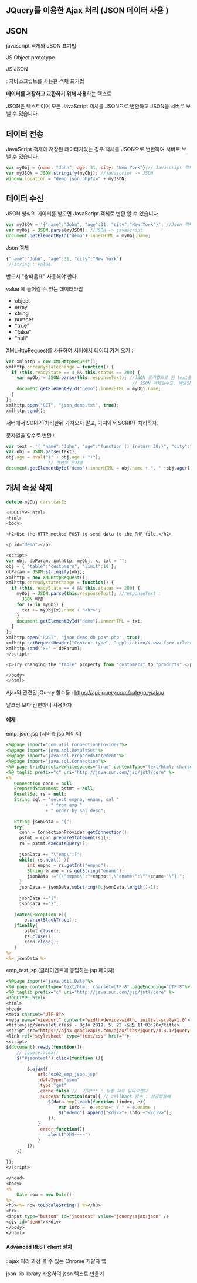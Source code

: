 ## JQuery를 이용한 Ajax 처리 (JSON 데이터 사용 )

## JSON 

javascript 객체와 JSON 표기법

JS Object prototype

JS JSON

: 자바스크립트를 사용한 객체 표기법

**데이터를 저장하교 교환하기 위해 사용**하는 텍스트

JSON은 텍스트이며 모든 JavaScript 객체를 JSON으로 변환하고 JSON을 서버로 보낼 수 있습니다.

## 데이터 전송

JavaScript 객체에 저장된 데이터가있는 경우 객체를 JSON으로 변환하여 서버로 보낼 수 있습니다.

```javascript
var myObj = {name: "John", age: 31, city: "New York"};// Javascript 객체
var myJSON = JSON.stringify(myObj); //javascript -> JSON
window.location = "demo_json.php?x=" + myJSON;
```



## 데이터 수신

JSON 형식의 데이터를 받으면 JavaScript 객체로 변환 할 수 있습니다.

```javascript
var myJSON = '{"name":"John", "age":31, "city":"New York"}'; //Json 객체
var myObj = JSON.parse(myJSON); //JSON -> javascript
document.getElementById("demo").innerHTML = myObj.name;
```

Json 객체 

```javascript
{"name":"John", "age":31, "city":"New York"}
 //string : value
```

반드시 "쌍따옴표" 사용해야 한다.

value 에 들어갈 수 있는 데이터타입

* object
* array
* string
* number
* "true"
* "false"
* "null"

XMLHttpRequest를 사용하여 서버에서 데이터 가져 오기 :

```javascript
var xmlhttp = new XMLHttpRequest();
xmlhttp.onreadystatechange = function() {
  if (this.readyState == 4 && this.status == 200) {
    var myObj = JSON.parse(this.responseText); //JSON 표기법으로 된 text를 서버에서 가져옴
      											// JSON 객체일수도, 배열일수도..
    document.getElementById("demo").innerHTML = myObj.name;
  }
};
xmlhttp.open("GET", "json_demo.txt", true);
xmlhttp.send();
```

서버에서 SCRIPT처리한뒤 가져오지 말고, 가져와서 SCRIPT 처리하자.





문자열을 함수로 변환 :

```javascript
var text = '{ "name":"John", "age":"function () {return 30;}", "city":"New York"}';
var obj = JSON.parse(text);
obj.age = eval("(" + obj.age + ")");
			    // 선언부 문자열
document.getElementById("demo").innerHTML = obj.name + ", " +obj.age();
```



## 개체 속성 삭제

```javascript
delete myObj.cars.car2;
```



```javascript
<!DOCTYPE html>
<html>
<body>

<h2>Use the HTTP method POST to send data to the PHP file.</h2>

<p id="demo"></p>

<script>
var obj, dbParam, xmlhttp, myObj, x, txt = "";
obj = { "table":"customers", "limit":10 };
dbParam = JSON.stringify(obj);
xmlhttp = new XMLHttpRequest();
xmlhttp.onreadystatechange = function() {
  if (this.readyState == 4 && this.status == 200) {
    myObj = JSON.parse(this.responseText); //responseText : 
      JSON 배열
    for (x in myObj) {
      txt += myObj[x].name + "<br>";
    }
    document.getElementById("demo").innerHTML = txt;
  }
};
xmlhttp.open("POST", "json_demo_db_post.php", true);
xmlhttp.setRequestHeader("Content-type", "application/x-www-form-urlencoded");
xmlhttp.send("x=" + dbParam);
</script>

<p>Try changing the "table" property from "customers" to "products".</p>

</body>
</html>
```



Ajax와 관련된 jQuery 함수들 : <https://api.jquery.com/category/ajax/> 

날코딩 보다 간편하니 사용하자



#### 예제

emp_json.jsp (서버측 jsp 페이지)

```jsp
<%@page import="com.util.ConnectionProvider"%>
<%@page import="java.sql.ResultSet"%>
<%@page import="java.sql.PreparedStatement"%>
<%@page import="java.sql.Connection"%>
<%@ page trimDirectiveWhitespaces="true" contentType="text/html; charset=UTF-8" pageEncoding="UTF-8"%>
<%@ taglib prefix="c" uri="http://java.sun.com/jsp/jstl/core" %>
<%
   Connection conn = null;
   PreparedStatement pstmt = null;
   ResultSet rs = null;
   String sql = "select empno, ename, sal "
			   + " from emp "
			   + " order by sal desc";
   
   String jsonData = "{";
   try{
     conn = ConnectionProvider.getConnection();
     pstmt = conn.prepareStatement(sql);
     rs = pstmt.executeQuery();
     
     jsonData += "\"emp\":[";
     while( rs.next() ){
    	int empno = rs.getInt("empno");
    	String ename = rs.getString("ename");
    	jsonData +="{\"empno\":"+empno+",\"ename\":\""+ename+"\"},";
     }
     jsonData = jsonData.substring(0,jsonData.length()-1);
     
     jsonData +="]";
     jsonData +="}";
     
   }catch(Exception e){
	   e.printStackTrace();
   }finally{
	   pstmt.close();
	   rs.close();
	   conn.close();
   }
%>
<%= jsonData %>
```

emp_test.jsp (클라이언트에 응답하는 jsp 페이지)

```jsp
<%@page import="java.util.Date"%>
<%@ page contentType="text/html; charset=UTF-8" pageEncoding="UTF-8"%>
<%@ taglib prefix="c" uri="http://java.sun.com/jsp/jstl/core" %>
<!DOCTYPE html>
<html>
<head>
<meta charset="UTF-8">
<meta name="viewport" content="width=device-width, initial-scale=1.0">
<title>jsp/servelet class - 0gJo 2019. 5. 22.-오전 11:03:20</title>
<script src="https://ajax.googleapis.com/ajax/libs/jquery/3.3.1/jquery.min.js"></script>
<link rel="stylesheet" type="text/css" href="">
<script>
$(document).ready(function(){
	// jquery.ajax()
	$("#jsontest").click(function (){
	 
		$.ajax({
			url:"ex02_emp_json.jsp"
			,dataType:"json"
			,type:"get"
			,cache:false //  기억*** : 항상 새로 읽어오겠다 
			,success:function(data){ // callback 함수 : 성공했을때 
				$(data.emp).each(function (index, e){
					var info =  e.empno+" / " + e.ename ;
					$("#demo").append("<div>"+ info +"</div>");
				});
			}
		    ,error:function(){
		    	alert("에러~~~~")
		    } 
		});
	});
	
});
</script>

</head>
<body>
<%
    Date now = new Date();
%>
<h3><%= now.toLocaleString() %></h3>
<hr>
<input type="button" id="jsontest" value="jquery+ajax+json" />
<div id="demo"></div>
</body>
</html>
```



#### Advanced REST client 설치

: ajax 처리 과정 볼 수 있는 Chrome 개발자 앱 



json-lib library 사용하여 json 텍스트 만들기





